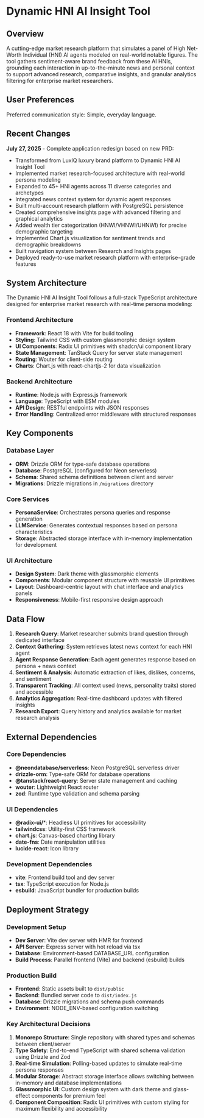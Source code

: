 # Dynamic HNI AI Insight Tool

## Overview

A cutting-edge market research platform that simulates a panel of High Net-Worth Individual (HNI) AI agents modeled on real-world notable figures. The tool gathers sentiment-aware brand feedback from these AI HNIs, grounding each interaction in up-to-the-minute news and personal context to support advanced research, comparative insights, and granular analytics filtering for enterprise market researchers.

## User Preferences

Preferred communication style: Simple, everyday language.

## Recent Changes

**July 27, 2025** - Complete application redesign based on new PRD:
- Transformed from LuxIQ luxury brand platform to Dynamic HNI AI Insight Tool
- Implemented market research-focused architecture with real-world persona modeling
- Expanded to 45+ HNI agents across 11 diverse categories and archetypes
- Integrated news context system for dynamic agent responses
- Built multi-account research platform with PostgreSQL persistence
- Created comprehensive insights page with advanced filtering and graphical analytics
- Added wealth tier categorization (HNWI/VHNWI/UHNWI) for precise demographic targeting
- Implemented Chart.js visualization for sentiment trends and demographic breakdowns
- Built navigation system between Research and Insights pages
- Deployed ready-to-use market research platform with enterprise-grade features

## System Architecture

The Dynamic HNI AI Insight Tool follows a full-stack TypeScript architecture designed for enterprise market research with real-time persona modeling:

### Frontend Architecture
- **Framework**: React 18 with Vite for build tooling
- **Styling**: Tailwind CSS with custom glassmorphic design system
- **UI Components**: Radix UI primitives with shadcn/ui component library
- **State Management**: TanStack Query for server state management
- **Routing**: Wouter for client-side routing
- **Charts**: Chart.js with react-chartjs-2 for data visualization

### Backend Architecture
- **Runtime**: Node.js with Express.js framework
- **Language**: TypeScript with ESM modules
- **API Design**: RESTful endpoints with JSON responses
- **Error Handling**: Centralized error middleware with structured responses

## Key Components

### Database Layer
- **ORM**: Drizzle ORM for type-safe database operations
- **Database**: PostgreSQL (configured for Neon serverless)
- **Schema**: Shared schema definitions between client and server
- **Migrations**: Drizzle migrations in `/migrations` directory

### Core Services
- **PersonaService**: Orchestrates persona queries and response generation
- **LLMService**: Generates contextual responses based on persona characteristics
- **Storage**: Abstracted storage interface with in-memory implementation for development

### UI Architecture
- **Design System**: Dark theme with glassmorphic elements
- **Components**: Modular component structure with reusable UI primitives
- **Layout**: Dashboard-centric layout with chat interface and analytics panels
- **Responsiveness**: Mobile-first responsive design approach

## Data Flow

1. **Research Query**: Market researcher submits brand question through dedicated interface
2. **Context Gathering**: System retrieves latest news context for each HNI agent
3. **Agent Response Generation**: Each agent generates response based on persona + news context
4. **Sentiment & Analysis**: Automatic extraction of likes, dislikes, concerns, and sentiment
5. **Transparent Tracking**: All context used (news, personality traits) stored and accessible
6. **Analytics Aggregation**: Real-time dashboard updates with filtered insights
7. **Research Export**: Query history and analytics available for market research analysis

## External Dependencies

### Core Dependencies
- **@neondatabase/serverless**: Neon PostgreSQL serverless driver
- **drizzle-orm**: Type-safe ORM for database operations
- **@tanstack/react-query**: Server state management and caching
- **wouter**: Lightweight React router
- **zod**: Runtime type validation and schema parsing

### UI Dependencies
- **@radix-ui/***: Headless UI primitives for accessibility
- **tailwindcss**: Utility-first CSS framework
- **chart.js**: Canvas-based charting library
- **date-fns**: Date manipulation utilities
- **lucide-react**: Icon library

### Development Dependencies
- **vite**: Frontend build tool and dev server
- **tsx**: TypeScript execution for Node.js
- **esbuild**: JavaScript bundler for production builds

## Deployment Strategy

### Development Setup
- **Dev Server**: Vite dev server with HMR for frontend
- **API Server**: Express server with hot reload via tsx
- **Database**: Environment-based DATABASE_URL configuration
- **Build Process**: Parallel frontend (Vite) and backend (esbuild) builds

### Production Build
- **Frontend**: Static assets built to `dist/public`
- **Backend**: Bundled server code to `dist/index.js`
- **Database**: Drizzle migrations and schema push commands
- **Environment**: NODE_ENV-based configuration switching

### Key Architectural Decisions

1. **Monorepo Structure**: Single repository with shared types and schemas between client/server
2. **Type Safety**: End-to-end TypeScript with shared schema validation using Drizzle and Zod
3. **Real-time Simulation**: Polling-based updates to simulate real-time persona responses
4. **Modular Storage**: Abstract storage interface allows switching between in-memory and database implementations
5. **Glassmorphic UI**: Custom design system with dark theme and glass-effect components for premium feel
6. **Component Composition**: Radix UI primitives with custom styling for maximum flexibility and accessibility